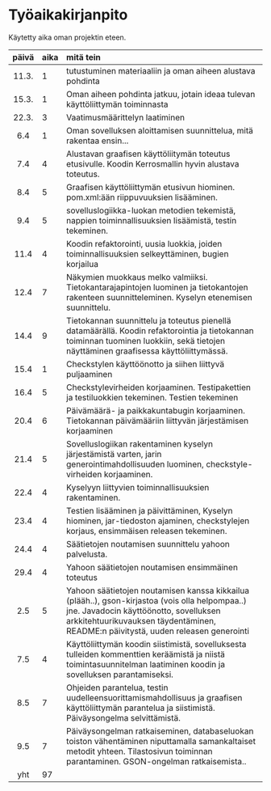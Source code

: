 # Työaikakirjanpito

Käytetty aika oman projektin eteen.

| päivä | aika | mitä tein  |
| :----:|:-----| :-----|
| 11.3. | 1    | tutustuminen materiaaliin ja oman aiheen alustava pohdinta |
| 15.3. | 1    | Oman aiheen pohdinta jatkuu, jotain ideaa tulevan käyttöliittymän toiminnasta |
| 22.3. | 3    | Vaatimusmäärittelyn laatiminen |
| 6.4   | 1    | Oman sovelluksen aloittamisen suunnittelua, mitä rakentaa ensin...|
| 7.4   | 4    | Alustavan graafisen käyttöliitymän toteutus etusivulle. Koodin Kerrosmallin hyvin alustava toteutus. |
| 8.4   | 5    | Graafisen käyttöliittymän etusivun hiominen. pom.xml:ään riippuvuuksien lisääminen. |
| 9.4   | 5    | sovelluslogiikka-luokan metodien tekemistä, nappien toiminnallisuuksien lisäämistä, testin tekeminen. |
| 11.4  | 4    | Koodin refaktorointi, uusia luokkia, joiden toiminnallisuuksien selkeyttäminen, bugien korjailua|
| 12.4  | 7    | Näkymien muokkaus melko valmiiksi. Tietokantarajapintojen luominen ja tietokantojen rakenteen suunnitteleminen. Kyselyn etenemisen suunnittelu.| 
| 14.4  | 9    | Tietokannan suunnittelu ja toteutus pienellä datamäärällä. Koodin refaktorointia ja tietokannan toiminnan tuominen luokkiin, sekä tietojen näyttäminen graafisessa käyttöliittymässä. |
| 15.4  | 1    | Checkstylen käyttöönotto ja siihen liittyvä puljaaminen |
| 16.4  | 5    | Checkstylevirheiden korjaaminen. Testipakettien ja testiluokkien tekeminen. Testien tekeminen|
| 20.4  | 6    | Päivämäärä- ja paikkakuntabugin korjaaminen. Tietokannan päivämääriin liittyvän järjestämisen korjaaminen|
| 21.4  | 5    | Sovelluslogiikan rakentaminen kyselyn järjestämistä varten, jarin generointimahdollisuuden luominen, checkstyle-virheiden korjaaminen.
| 22.4  | 4    | Kyselyyn liittyvien toiminnallisuuksien rakentaminen. |
| 23.4  | 4    | Testien lisääminen ja päivittäminen, Kyselyn hiominen, jar-tiedoston ajaminen, checkstylejen korjaus, ensimmäisen releasen tekeminen.
| 24.4  | 4    | Säätietojen noutamisen suunnittelu yahoon palvelusta.|
| 29.4  | 4    | Yahoon säätietojen noutamisen ensimmäinen toteutus|
| 2.5   | 5    | Yahoon säätietojen noutamisen kanssa kikkailua (plääh..), gson-kirjastoa (vois olla helpompaa..) jne. Javadocin käyttöönotto, sovelluksen arkkitehtuurikuvauksen täydentäminen, README:n päivitystä, uuden releasen generointi|
| 7.5   | 4    | Käyttöliittymän koodin siistimistä, sovelluksesta tulleiden kommenttien keräämistä ja niistä toimintasuunnitelman laatiminen koodin ja sovelluksen parantamiseksi.|
| 8.5   | 7    | Ohjeiden parantelua, testin uudelleensuorittamismahdollisuus ja graafisen käyttöliittymän parantelua ja siistimistä. Päiväysongelma selvittämistä.|
| 9.5   | 7    | Päiväysongelman ratkaiseminen, databaseluokan toiston vähentäminen niputtamalla samankaltaiset metodit yhteen. Tilastosivun toiminnan parantaminen. GSON-ongelman ratkaisemista..|
| yht   | 97   | | 
